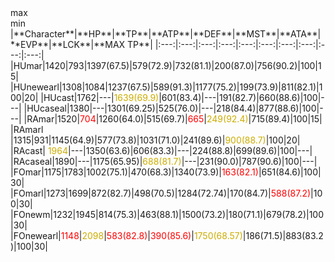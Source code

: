 

<div style="background-color:#ccad00">    </div>max

<div style="background-color:red">    </div>min
|**Character**|**HP**|**TP**|**ATP**|**DEF**|**MST**|**ATA**|**EVP**|**LCK**|**MAX TP**|
|:---:|:---:|:---:|:---:|:---:|:---:|:---:|:---:|:---:|:---:|
|HUmar|1420|793|1397(67.5)|579(72.9)|732(81.1)|200(87.0)|756(90.2)|100|15|
|HUnewearl|1308|1084|1237(67.5)|589(91.3)|1177(75.2)|199(73.9)|811(82.1)|100|20|
|HUcast|1762|---|<span style="color:#ccad00">1639(69.9)</span>|601(83.4)|---|191(82.7)|660(88.6)|100|---|
|HUcaseal|1380|---|1301(69.25)|525(76.0)|---|218(84.4)|877(88.6)|100|---|
|RAmar|1520|<span style="color:red">704</span>|1260(64.0)|515(69.7)|<span style="color:red">665</span>|<span style="color:#ccad00">249(92.4)</span>|715(89.4)|100|15|
|RAmarl	 |1315|931|1145(64.9)|577(73.8)|1031(71.0)|241(89.6)|<span style="color:#ccad00">900(88.7)</span>|100|20|
|RAcast| <span style="color:#ccad00">1964</span>|---|1350(63.6)|606(83.3)|---|224(88.8)|699(89.6)|100|---|
|RAcaseal|1890|---|1175(65.95)|<span style="color:#ccad00">688(81.7)</span>|---|231(90.0)|787(90.6)|100|---|
|FOmar|1175|1783|1002(75.1)|470(68.3)|1340(73.9)|<span style="color:red">163(82.1)</span>|651(84.6)|100|30|
|FOmarl|1273|1699|872(82.7)|498(70.5)|1284(72.74)|170(84.7)|<span style="color:red">588(87.2)</span>|100|30|
|FOnewm|1232|1945|814(75.3)|463(88.1)|1500(73.2)|180(71.1)|679(78.2)|100|30|
|FOnewearl|<span style="color:red">1148</span>|<span style="color:#ccad00">2098</span>|<span style="color:red">583(82.8)</span>|<span style="color:red">390(85.6)</span>|<span style="color:#ccad00">1750(68.57)</span>|186(71.5)|883(83.2)|100|30|